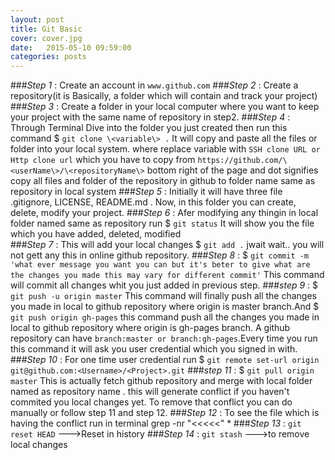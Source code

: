 ```yaml
---
layout: post
title: Git Basic
cover: cover.jpg
date:   2015-05-10 09:59:00
categories: posts
---
```



###*Step 1* : 
Create an account in `www.github.com`
###*Step 2* : 
Create a repository(it is Basically, a folder which will contain and track your project)
###*Step 3* : 
Create a folder in your local computer where you want to keep your project with the same name of repository in step2.
###*Step 4* :  
Through Terminal Dive into the folder you just created then run this command $ `git clone \<variable\> .`
It will copy and paste all the files or folder into your local system. where replace variable with `SSH clone URL or Http clone url` which you have to copy from `https://github.com/\<userName\>/\<repositoryName\>` bottom right of the page and dot signifies copy all files and folder of the repository in github to folder name same as repository in local system
###*Step 5* : 
Initially it will have three file .gitignore, LICENSE, README.md . Now, in this folder you can create, delete, modify your project.
###*Step 6* : 
Afer modifying any thingin in local folder named same as repository run $ `git status` It will show you the file which you have added, deleted, modified  
###*Step 7* : 
This will add your local changes $ `git add .` jwait wait.. you will not gett any this in online github repository.
###*Step 8* : 
$ `git commit -m 'what ever message you want you can but it's beter to give what are the changes you made this may vary for different commit'` This command will commit all changes whit you just added in previous step.
###*step 9* : 
$ `git push -u origin master` This command will finally push all the changes you made in local to github repository where origin is master branch.And $ `git push origin gh-pages` this command push all the changes you made in local to github repository where origin is gh-pages branch. A github repository can have `branch:master or branch:gh-pages`.Every time you run this command it will ask you user credential which you signed in with.
###*Step 10* : 
For one time user credential run $ `git remote set-url origin git@github.com:<Username>/<Project>.git` 
###*step 11* : 
$ `git pull origin master` This is actually fetch github repository and merge with local folder named as repository name . this will generate conflict if you haven't commited you local changes yet. To remove that conflict you can do manually or follow step 11 and step 12.
###*Step 12* : 
To see the file which is having the conflict run in terminal grep -nr "<<<<<" *
###*Step 13* : 
`git reset HEAD` --->Reset in history 
###*Step 14* : 
`git stash` --->to remove local changes